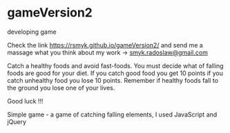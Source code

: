 # gameVersion2
developing game


Check the link https://rsmyk.github.io/gameVersion2/ and send me a massage what you think about my work -> smyk.radoslaw@gmail.com

Catch a healthy foods and avoid fast-foods. You must decide what of falling foods are good for your diet.
If you catch good food you get 10 points if you catch unhealthy food you lose 10 points. Remember if healthy foods fall to the ground you lose one of your lives.

Good luck !!!

Simple game - a game of catching falling elements, I used JavaScript and jQuery